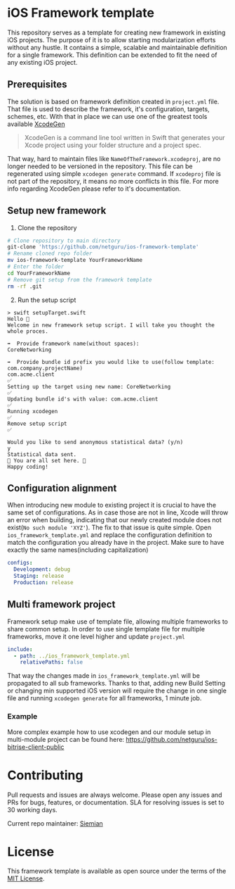 # iOS Framework template

This repository serves as a template for creating new framework in existing iOS projects. The purpose of it is to allow starting modularization efforts without any hustle. It contains a simple, scalable and maintainable definition for a single framework. This definition can be extended to fit the need of any existing iOS project. 

## Prerequisites
The solution is based on framework definition created in `project.yml` file. That file is used to describe the framework, it's configuration, targets, schemes, etc. With that in place we can use one of the greatest tools available [XcodeGen](https://github.com/yonaskolb/XcodeGen)
> XcodeGen is a command line tool written in Swift that generates your Xcode project using your folder structure and a project spec.

That way, hard to  maintain files like `NameOfTheFramework.xcodeproj`, are no longer needed to be versioned in the repository. This file can be regenerated using simple `xcodegen generate` command. If `xcodeproj` file is not part of the repository, it means no more conflicts in this file.
For more info regarding XcodeGen please refer to it's documentation.

## Setup new framework
1. Clone the repository
```bash
# Clone repository to main directory
git-clone 'https://github.com/netguru/ios-framework-template'
# Rename cloned repo folder
mv ios-framework-template YourFrameworkName
# Enter the folder
cd YourFrameworkName
# Remove git setup from the framework template
rm -rf .git
```
2. Run the setup script
```
> swift setupTarget.swift
Hello 👋
Welcome in new framework setup script. I will take you thought the whole proces.

➡️  Provide framework name(without spaces):
CoreNetworking

➡️  Provide bundle id prefix you would like to use(follow template: com.company.projectName)
com.acme.client
✅
Setting up the target using new name: CoreNetworking
✅
Updating bundle id's with value: com.acme.client
✅
Running xcodegen
✅
Remove setup script
✅

Would you like to send anonymous statistical data? (y/n)
y
Statistical data sent.
🎉 You are all set here. 🎉
Happy coding!
```
## Configuration alignment
When introducing new module to existing project it is crucial to have the same set of configurations. As in case those are not in line, Xcode will throw an error when building, indicating that our newly created module does not exist(`No such module 'XYZ'`). The fix to that issue is quite simple. Open `ios_framework_template.yml` and replace the configuration definition to match the configuration you already have in the project. Make sure to have exactly the same names(including capitalization)
```yml
configs:
  Development: debug
  Staging: release
  Production: release
```

## Multi framework project
Framework setup make use of template file, allowing multiple frameworks to share common setup.
In order to use single template file for multiple frameworks, move it one level higher and update `project.yml`
```yml
include:
  - path: ../ios_framework_template.yml
    relativePaths: false
```
That way the changes made in `ios_framework_template.yml` will be propagated to all sub frameworks. Thanks to that, adding new Build Setting or changing min supported iOS version will require the change in one single file and running `xcodegen generate` for all frameworks, 1 minute job.

### Example
More complex example how to use xcodegen and our module setup in multi-module project can be found here: https://github.com/netguru/ios-bitrise-client-public

# Contributing

Pull requests and issues are always welcome. Please open any issues and PRs for bugs, features, or documentation. SLA for resolving issues is set to 30 working days.

Current repo maintainer: [Siemian](https://github.com/Siemian)

# License

This framework template is available as open source under the terms of the [MIT License](https://opensource.org/licenses/MIT).
